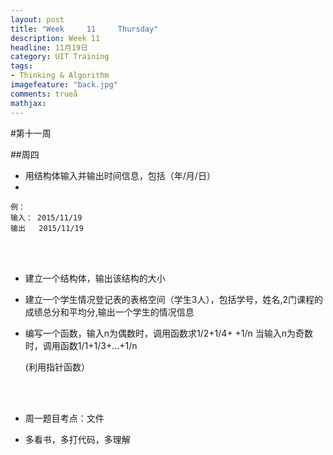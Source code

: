 ```yaml
---
layout: post
title: "Week	 11 	Thursday"
description: Week 11
headline: 11月19日
category: UIT Training
tags:  
- Thinking & Algorithm
imagefeature: "back.jpg"
comments: trueå
mathjax: 
---
```


#第十一周

##周四 
 

* 用结构体输入并输出时间信息，包括（年/月/日）
* 
~~~例：输入： 2015/11/19输出   2015/11/19
~~~
<br><br>
  
* 建立一个结构体，输出该结构的大小

* 建立一个学生情况登记表的表格空间（学生3人），包括学号，姓名,2门课程的成绩总分和平均分,输出一个学生的情况信息

* 编写一个函数，输入n为偶数时，调用函数求1/2+1/4+  +1/n当输入n为奇数时，调用函数1/1+1/3+...+1/n

	(利用指针函数）


<br><br>

* 周一题目考点：文件

* 多看书，多打代码，多理解